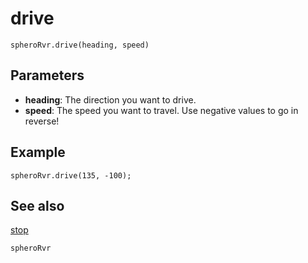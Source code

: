# drive

```sig
spheroRvr.drive(heading, speed)
```

## Parameters

* **heading**: The direction you want to drive.
* **speed**: The speed you want to travel.  Use negative values to go in reverse!

## Example

```blocks
spheroRvr.drive(135, -100);
```

## See also

[stop](/reference/spheroRvr/stop)

```package
spheroRvr
```
